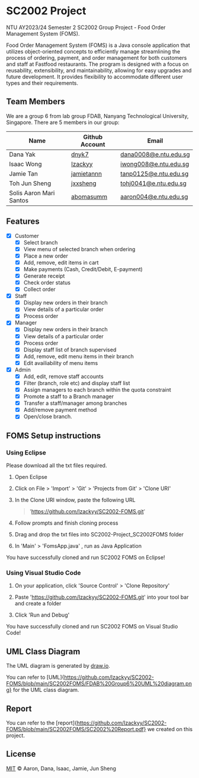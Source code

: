 # SC2002 Project 

NTU AY2023/24 Semester 2 SC2002 Group Project - Food Order Management System (FOMS).

Food Order Management System (FOMS) is a Java console application that utilizes object-oriented concepts to efficiently manage streamlining the process of ordering, payment,
and order management for both customers and staff at Fastfood restaurants. The program is designed with a focus on reusability, extensibility, and maintainability, allowing for easy upgrades and future development. It provides flexibility to accommodate different user types and their requirements.

## Team Members

We are a group 6 from lab group FDAB, Nanyang Technological University, Singapore. There are 5 members in our group:

| Name         | Github Account                                  | Email                 |
|--------------|-------------------------------------------------|-----------------------|         
| Dana Yak | [dnyk7](https://github.com/dnyk7) | [dana0008@e.ntu.edu.sg](mailto:dana0008@e.ntu.edu.sg) |
| Isaac Wong  | [Izackyy](https://github.com/Izackyy)         | [iwong008@e.ntu.edu.sg](mailto:iwong008@e.ntu.edu.sg) |
| Jamie Tan  | [jamietannn](https://github.com/jamietannn)   | [tanp0125@e.ntu.edu.sg](mailto:tanp0125@e.ntu.edu.sg)  |
| Toh Jun Sheng  | [jxxsheng](https://github.com/jxxsheng)   | [tohj0041@e.ntu.edu.sg](mailto:tohj0041@e.ntu.edu.sg)  |
|Solis Aaron Mari Santos| [abomasumm](https://github.com/abomasumm)           | [aaron004@e.ntu.edu.sg](mailto:aaron004@e.ntu.edu.sg) |


## Features
- [x] Customer
  - [x] Select branch
  - [x] View menu of selected branch when ordering
  - [x] Place a new order
  - [x] Add, remove, edit items in cart
  - [x] Make payments (Cash, Credit/Debit, E-payment)
  - [x] Generate receipt
  - [x] Check order status
  - [x] Collect order 

- [x] Staff
  - [x] Display new orders in their branch
  - [x] View details of a particular order
  - [x] Process order

- [x] Manager
  - [x] Display new orders in their branch
  - [x] View details of a particular order
  - [x] Process order
  - [x] Display staff list of branch supervised
  - [x] Add, remove, edit menu items in their branch
  - [x] Edit availiability of menu items
- [x] Admin
  - [x] Add, edit, remove staff accounts
  - [x] Filter (branch, role etc) and display staff list
  - [x] Assign managers to each branch within the quota constraint
  - [x] Promote a staff to a Branch manager
  - [x] Transfer a staff/manager among branches
  - [x] Add/remove payment method
  - [x] Open/close branch.

## FOMS Setup instructions
### Using Eclipse
Please download all the txt files required.

1) Open Eclipse

2) Click on File > 'Import' > 'Git' > 'Projects from Git' > 'Clone URI'

3) In the Clone URI window, paste the following URL
   > 'https://github.com/Izackyy/SC2002-FOMS.git'

4) Follow prompts and finish cloning process

5) Drag and drop the txt files into SC2002-Project_SC2002FOMS folder

6) In 'Main' > 'FomsApp.java' , run as Java Application

You have successfully cloned and run SC2002 FOMS on Eclipse!

### Using Visual Studio Code

1) On your application, click 'Source Control' > 'Clone Repository'

2) Paste 'https://github.com/Izackyy/SC2002-FOMS.git' into your tool bar and create a folder

3) Click 'Run and Debug'

You have successfully cloned and run SC2002 FOMS on Visual Studio Code!

## UML Class Diagram

The UML diagram is generated by [draw.io](https://draw.io/).

You can refer to [UML]{https://github.com/Izackyy/SC2002-FOMS/blob/main/SC2002FOMS/FDAB%20Group6%20UML%20diagram.png} for the UML class diagram.

## Report

You can refer to the [report]{https://github.com/Izackyy/SC2002-FOMS/blob/main/SC2002FOMS/SC2002%20Report.pdf} we created on this project.

## License

[MIT](LICENSE) © Aaron, Dana, Isaac, Jamie, Jun Sheng

